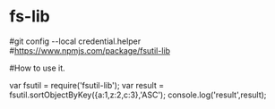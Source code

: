 # fs-lib
#git config --local credential.helper
#https://www.npmjs.com/package/fsutil-lib

#How to use it.

var fsutil = require('fsutil-lib');
var result = fsutil.sortObjectByKey({a:1,z:2,c:3},'ASC');
console.log('result',result);